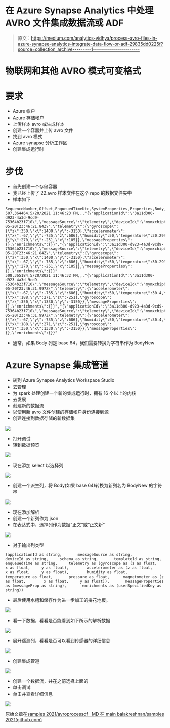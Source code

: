 # 在 Azure Synapse Analytics 中处理 AVRO 文件集成数据流或 ADF

> 原文：<https://medium.com/analytics-vidhya/process-avro-files-in-azure-synapse-analytics-integrate-data-flow-or-adf-29835dd0225f?source=collection_archive---------1----------------------->

# 物联网和其他 AVRO 模式可变格式

# 要求

*   Azure 帐户
*   Azure 存储帐户
*   上传样本 avro 或生成样本
*   创建一个容器并上传 avro 文件
*   找到 avro 模式
*   Azure synapse 分析工作区
*   创建集成运行时

# 步伐

*   首先创建一个存储容器
*   我已经上传了 22.avro 样本文件在这个 repo 的数据文件夹中
*   样本如下

```
SequenceNumber,Offset,EnqueuedTimeUtc,SystemProperties,Properties,Body,BodyNew
507,364464,5/20/2021 11:46:23 PM,,,"{\"applicationId\":\"3a11d300-d923-4a3d-9cd9-75364b23f710\",\"messageSource\":\"telemetry\",\"deviceId\":\"mymxchipbb\",\"schema\":\"default@v1\",\"templateId\":\"urn:6bccexgax:ex1fym5he\",\"enqueuedTime\":\"2021-05-20T23:46:21.84Z\",\"telemetry\":{\"gyroscope\":{\"z\":350,\"x\":1400,\"y\":-3150},\"accelerometer\":{\"x\":-67,\"y\":-735,\"z\":686},\"humidity\":50,\"temperature\":30.299999,\"pressure\":999.015137,\"magnetometer\":{\"y\":270,\"z\":-251,\"x\":185}},\"messageProperties\":{},\"enrichments\":{}}","{\"applicationId\":\"3a11d300-d923-4a3d-9cd9-75364b23f710\",\"messageSource\":\"telemetry\",\"deviceId\":\"mymxchipbb\",\"schema\":\"default@v1\",\"templateId\":\"urn:6bccexgax:ex1fym5he\",\"enqueuedTime\":\"2021-05-20T23:46:21.84Z\",\"telemetry\":{\"gyroscope\":{\"z\":350,\"x\":1400,\"y\":-3150},\"accelerometer\":{\"x\":-67,\"y\":-735,\"z\":686},\"humidity\":50,\"temperature\":30.299999,\"pressure\":999.015137,\"magnetometer\":{\"y\":270,\"z\":-251,\"x\":185}},\"messageProperties\":{},\"enrichments\":{}}"
508,365184,5/20/2021 11:46:32 PM,,,"{\"applicationId\":\"3a11d300-d923-4a3d-9cd9-75364b23f710\",\"messageSource\":\"telemetry\",\"deviceId\":\"mymxchipbb\",\"schema\":\"default@v1\",\"templateId\":\"urn:6bccexgax:ex1fym5he\",\"enqueuedTime\":\"2021-05-20T23:46:31.997Z\",\"telemetry\":{\"accelerometer\":{\"x\":-67,\"y\":-735,\"z\":686},\"humidity\":50,\"temperature\":30.4,\"pressure\":999.022461,\"magnetometer\":{\"x\":188,\"y\":271,\"z\":-251},\"gyroscope\":{\"z\":350,\"x\":1330,\"y\":-3150}},\"messageProperties\":{},\"enrichments\":{}}","{\"applicationId\":\"3a11d300-d923-4a3d-9cd9-75364b23f710\",\"messageSource\":\"telemetry\",\"deviceId\":\"mymxchipbb\",\"schema\":\"default@v1\",\"templateId\":\"urn:6bccexgax:ex1fym5he\",\"enqueuedTime\":\"2021-05-20T23:46:31.997Z\",\"telemetry\":{\"accelerometer\":{\"x\":-67,\"y\":-735,\"z\":686},\"humidity\":50,\"temperature\":30.4,\"pressure\":999.022461,\"magnetometer\":{\"x\":188,\"y\":271,\"z\":-251},\"gyroscope\":{\"z\":350,\"x\":1330,\"y\":-3150}},\"messageProperties\":{},\"enrichments\":{}}"
```

*   通常，如果 Body 列是 base 64，我们需要转换为字符串作为 BodyNew

# Azure Synapse 集成管道

*   转到 Azure Synapse Analytics Workspace Studio
*   去管理
*   为 spark 处理创建一个新的集成运行时，拥有 16 个以上的内核
*   去发展
*   创建新的数据流
*   以使用新 avro 文件创建的存储帐户身份连接到源
*   创建连接到数据存储的新数据集

![](img/e5ea2f30a7701346026784ae92d889ab.png)

*   打开调试
*   转到数据预览

![](img/bff9d8083fe880444831bbfef534d54b.png)

*   现在添加 select 以选择列

![](img/1dd57878306bd79a5143ee67b85e41b5.png)

*   创建一个派生列，将 Body(如果 base 64)转换为新列名为 BodyNew 的字符串

![](img/53a8284d9f6bb61899749afd8c6ba119.png)

*   现在添加解析
*   创建一个新列作为 json
*   在表达式中，选择列作为数据“正文”或“正文新”

![](img/47b43f5fd6daa89465a703a951c42768.png)

*   对于输出列类型

```
(applicationId as string,		messageSource as string,		deviceId as string,		schema as string,		templateId as string,		enqueuedTime as string,		telemetry as (gyroscope as (z as float,		x as float,		y as float),		accelerometer as (z as float,		x as float,		y as float),		humidity as float,		temperature as float,		pressure as float,		magnetometer as (z as float,		x as float,		y as float)),		messageProperties as (messageProp as string),		enrichments as (userSpecifiedKey as string))
```

*   最后使用水槽和储存作为进一步加工的拼花地板。

![](img/627fde5778306bee38141d67abaa8c52.png)

*   看一下数据，看看是否能看到如下所示的解析数据

![](img/71d07e5ecf98a80d008c493af53c1e27.png)

*   展开遥测列，看看是否可以看到传感器的详细信息

![](img/a18b78e276e0b786f748b7b95b50b9a8.png)

*   创建集成管道

![](img/216e22fe867a3801904d8147df3e1419.png)

*   创建一个数据流，并在之前选择上面的
*   单击调试
*   单击并查看详细信息

![](img/fc13da0c6a8b4c9473cb52d938a18a27.png)

原始文章在[samples 2021/avroprocessdf . MD 在 main balakreshnan/samples 2021(github.com)](https://github.com/balakreshnan/Samples2021/blob/main/ADF/avroprocessdf.md)